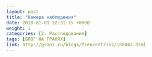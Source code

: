 ```yaml
---
layout: post
title: "Камера наблюдения"
date: 2018-01-01 22:31:15 +0000
weight: 1
categories: [2. Расследования]
tags: [БЛОГ НА ГРАНЯХ]
link: http://grani.ru/blogs/free/entries/188043.html
---
```


